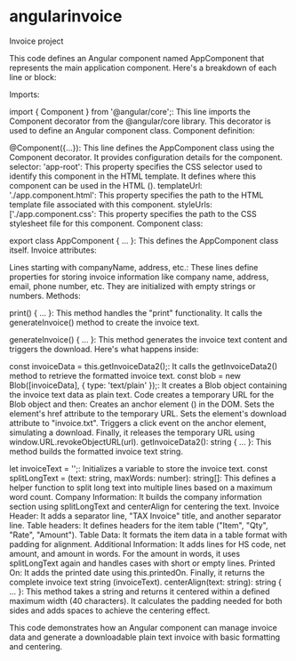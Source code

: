 # angularinvoice
Invoice project

This code defines an Angular component named AppComponent that represents the main application component. Here's a breakdown of each line or block:

Imports:

import { Component } from '@angular/core';: This line imports the Component decorator from the @angular/core library. This decorator is used to define an Angular component class.
Component definition:

@Component({...}): This line defines the AppComponent class using the Component decorator. It provides configuration details for the component.
selector: 'app-root': This property specifies the CSS selector used to identify this component in the HTML template. It defines where this component can be used in the HTML (<app-root></app-root>).
templateUrl: './app.component.html': This property specifies the path to the HTML template file associated with this component.
styleUrls: ['./app.component.css': This property specifies the path to the CSS stylesheet file for this component.
Component class:

export class AppComponent { ... }: This defines the AppComponent class itself.
Invoice attributes:

Lines starting with companyName, address, etc.: These lines define properties for storing invoice information like company name, address, email, phone number, etc. They are initialized with empty strings or numbers.
Methods:

print() { ... }: This method handles the "print" functionality. It calls the generateInvoice() method to create the invoice text.

generateInvoice() { ... }: This method generates the invoice text content and triggers the download. Here's what happens inside:

const invoiceData = this.getInvoiceData2();: It calls the getInvoiceData2() method to retrieve the formatted invoice text.
const blob = new Blob([invoiceData], { type: 'text/plain' });: It creates a Blob object containing the invoice text data as plain text.
Code creates a temporary URL for the Blob object and then:
Creates an anchor element (<a>) in the DOM.
Sets the element's href attribute to the temporary URL.
Sets the element's download attribute to "invoice.txt".
Triggers a click event on the anchor element, simulating a download.
Finally, it releases the temporary URL using window.URL.revokeObjectURL(url).
getInvoiceData2(): string { ... }: This method builds the formatted invoice text string.

let invoiceText = '';: Initializes a variable to store the invoice text.
const splitLongText = (text: string, maxWords: number): string[]: This defines a helper function to split long text into multiple lines based on a maximum word count.
Company Information: It builds the company information section using splitLongText and centerAlign for centering the text.
Invoice Header: It adds a separator line, "TAX Invoice" title, and another separator line.
Table headers: It defines headers for the item table ("Item", "Qty", "Rate", "Amount").
Table Data: It formats the item data in a table format with padding for alignment.
Additional Information: It adds lines for HS code, net amount, and amount in words. For the amount in words, it uses splitLongText again and handles cases with short or empty lines.
Printed On: It adds the printed date using this.printedOn.
Finally, it returns the complete invoice text string (invoiceText).
centerAlign(text: string): string { ... }: This method takes a string and returns it centered within a defined maximum width (40 characters). It calculates the padding needed for both sides and adds spaces to achieve the centering effect.

This code demonstrates how an Angular component can manage invoice data and generate a downloadable plain text invoice with basic formatting and centering.
